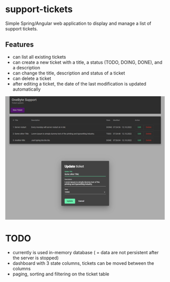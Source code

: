 # support-tickets
Simple Spring/Angular web application to display and manage a list of support tickets.

## Features

* can list all existing tickets
* can create a new ticket with a title, a status (TODO, DOING, DONE), and a description
* can change the title, description and status of a ticket
* can delete a ticket
* after editing a ticket, the date of the last modification is updated automatically

![Screenshot](screenshot.png?raw=true "Title")

# TODO 

* currently is used in-memory database ( = data are not persistent after the server is stopped)
* dashboard with 3 state columns, tickets can be moved between the columns
* paging, sorting and filtering on the ticket table
